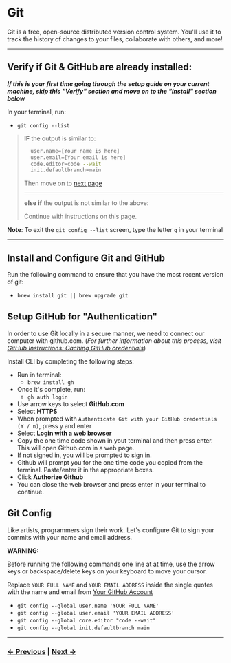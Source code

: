 # Git

Git is a free, open-source distributed version control system. You'll use it to track the history of changes to your files, collaborate with others, and more!

---

## Verify if Git & GitHub are already installed:

**_If this is your first time going through the setup guide on your current machine, skip this "Verify" section and move on to the "Install" section below_**

In your terminal, run:

- `git config --list`

> **IF** the output is similar to:
>
> ```bash
>   user.name=[Your name is here]
>   user.email=[Your email is here]
>   code.editor=code --wait
>   init.defaultbranch=main
> ```
>
> Then move on to [next page](./5-tree.md)
>
> ---
> **else if** the output is not similar to the above:
>
> Continue with instructions on this page.

**Note**: To exit the `git config --list` screen, type the letter `q` in your terminal

---

## Install and Configure Git and GitHub

Run the following command to ensure that you have the most recent version of git:

- `brew install git || brew upgrade git`

## Setup GitHub for "Authentication"

In order to use Git locally in a secure manner, we need to connect our computer with github.com. (_For further information about this process, visit [GitHub Instructions: Caching GitHub credentials](https://docs.github.com/en/get-started/getting-started-with-git/caching-your-github-credentials-in-git)_)

Install CLI by completing the following steps:

- Run in terminal:
  - `brew install gh`
- Once it's complete, run:
  - `gh auth login`
- Use arrow keys to select **GitHub.com**
- Select **HTTPS**
- When prompted with `Authenticate Git with your GitHub credentials (Y / n)`,   press `y` and enter
- Select **Login with a web browser**
- Copy the one time code shown in yout terminal and then press enter.  This will open Github.com in a web page.
- If not signed in, you will be prompted to sign in.
- Github will prompt you for the one time code you copied from the terminal.  Paste/enter it in the appropriate boxes.
- Click **Authorize Github**
- You can close the web browser and press enter in your terminal to continue.

## Git Config

Like artists, programmers sign their work. Let's configure Git to sign your commits with your name and email address.

**WARNING:**

Before running the following commands one line at at time, use the arrow keys or backspace/delete keys on your keyboard to move your cursor.

Replace `YOUR FULL NAME` and `YOUR EMAIL ADDRESS` inside the single quotes with the name and email from [Your GitHub Account](https://github.com/settings/profile)

- `git config --global user.name 'YOUR FULL NAME'`
- `git config --global user.email 'YOUR EMAIL ADDRESS'`
- `git config --global core.editor "code --wait"`
- `git config --global init.defaultbranch main`

---

### [⇐ Previous](./3-homebrew.md) | [Next ⇒](./5-tree.md)
